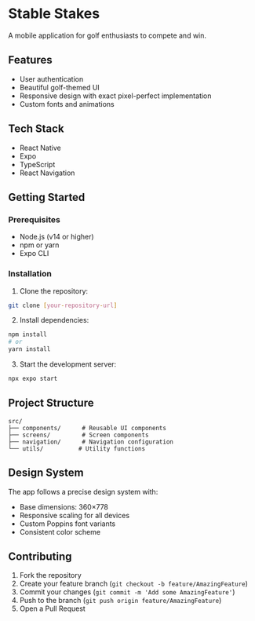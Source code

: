 # Stable Stakes

A mobile application for golf enthusiasts to compete and win.

## Features

- User authentication
- Beautiful golf-themed UI
- Responsive design with exact pixel-perfect implementation
- Custom fonts and animations

## Tech Stack

- React Native
- Expo
- TypeScript
- React Navigation

## Getting Started

### Prerequisites

- Node.js (v14 or higher)
- npm or yarn
- Expo CLI

### Installation

1. Clone the repository:
```bash
git clone [your-repository-url]
```

2. Install dependencies:
```bash
npm install
# or
yarn install
```

3. Start the development server:
```bash
npx expo start
```

## Project Structure

```
src/
├── components/      # Reusable UI components
├── screens/         # Screen components
├── navigation/      # Navigation configuration
└── utils/          # Utility functions
```

## Design System

The app follows a precise design system with:
- Base dimensions: 360×778
- Responsive scaling for all devices
- Custom Poppins font variants
- Consistent color scheme

## Contributing

1. Fork the repository
2. Create your feature branch (`git checkout -b feature/AmazingFeature`)
3. Commit your changes (`git commit -m 'Add some AmazingFeature'`)
4. Push to the branch (`git push origin feature/AmazingFeature`)
5. Open a Pull Request 